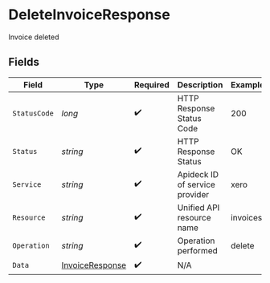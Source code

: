 # DeleteInvoiceResponse

Invoice deleted


## Fields

| Field                                                         | Type                                                          | Required                                                      | Description                                                   | Example                                                       |
| ------------------------------------------------------------- | ------------------------------------------------------------- | ------------------------------------------------------------- | ------------------------------------------------------------- | ------------------------------------------------------------- |
| `StatusCode`                                                  | *long*                                                        | :heavy_check_mark:                                            | HTTP Response Status Code                                     | 200                                                           |
| `Status`                                                      | *string*                                                      | :heavy_check_mark:                                            | HTTP Response Status                                          | OK                                                            |
| `Service`                                                     | *string*                                                      | :heavy_check_mark:                                            | Apideck ID of service provider                                | xero                                                          |
| `Resource`                                                    | *string*                                                      | :heavy_check_mark:                                            | Unified API resource name                                     | invoices                                                      |
| `Operation`                                                   | *string*                                                      | :heavy_check_mark:                                            | Operation performed                                           | delete                                                        |
| `Data`                                                        | [InvoiceResponse](../../Models/Components/InvoiceResponse.md) | :heavy_check_mark:                                            | N/A                                                           |                                                               |
